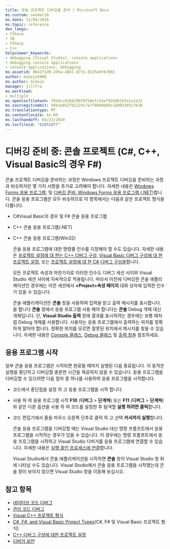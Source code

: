 ```yaml
---
title: 콘솔 프로젝트 디버깅을 준비 | Microsoft Docs
ms.custom: seodec18
ms.date: 11/04/2016
ms.topic: reference
dev_langs:
- CSharp
- VB
- FSharp
- C++
helpviewer_keywords:
- debugging [Visual Studio], console applications
- debugging console applications
- console applications, debugging
ms.assetid: 9641f1d9-2d5a-48b1-8731-6525e8f67892
author: mikejo5000
ms.author: mikejo
manager: jillfra
ms.workload:
- multiple
ms.openlocfilehash: f94dcc62b829078fb8efc43ef92ddb203e1a1e32
ms.sourcegitcommit: 94b3a052fb1229c7e7f8804b09c1d403385c7630
ms.translationtype: MT
ms.contentlocale: ko-KR
ms.lasthandoff: 04/23/2019
ms.locfileid: "62852077"
---
```

# <a name="debugging-preparation-console-projects-c-c-visual-basic-f"></a>디버깅 준비 중: 콘솔 프로젝트 (C#, C++, Visual Basic의 경우 F#)

콘솔 프로젝트 디버깅을 준비하는 과정은 Windows 프로젝트 디버깅을 준비하는 과정과 비슷하지만 몇 가지 사항을 추가로 고려해야 합니다. 자세한 내용은 [Windows Forms 응용 프로그램](../debugger/debugging-preparation-windows-forms-applications.md), 및 [디버깅 준비: Windows Forms 응용 프로그램 (.NET)](https://docs.microsoft.com/previous-versions/visualstudio/visual-studio-2010/sez9z95a(v=vs.100))합니다. 콘솔 응용 프로그램은 모두 비슷하므로 이 항목에서는 다음과 같은 프로젝트 형식을 다룹니다.

- C#Visual Basic의 경우 및 F# 콘솔 응용 프로그램

- C++ 콘솔 응용 프로그램(.NET)

- C++ 콘솔 응용 프로그램(Win32)

  콘솔 응용 프로그램에 대한 명령줄 인수를 지정해야 할 수도 있습니다. 자세한 내용은 [프로젝트 설정에 대 한는 C++ 디버그 구성](../debugger/project-settings-for-a-cpp-debug-configuration.md), [Visual Basic 디버그 구성에 대 한 프로젝트 설정](../debugger/project-settings-for-a-visual-basic-debug-configuration.md), 또는 [프로젝트 설정에 대 한 C# 디버그 구성을](../debugger/project-settings-for-csharp-debug-configurations.md)합니다.

  모든 프로젝트 속성과 마찬가지로 이러한 인수도 디버그 세션 사이와 Visual Studio 세션 사이에 지속적으로 적용됩니다. 따라서 이전에 디버깅한 콘솔 애플리케이션인 경우에는 이전 세션에서 **\<Project>속성 페이지** 대화 상자에 입력한 인수가 있을 수 있습니다.

  콘솔 애플리케이션은 **콘솔** 창을 사용하여 입력을 받고 출력 메시지를 표시합니다. 쓸 합니다 **콘솔** 창에서 응용 프로그램 사용 해야 합니다는 **콘솔** Debug 개체 대신 개체입니다. 단, **Visual Studio 출력** 창에 결과를 표시하려는 경우에는 보통 때처럼 Debug 개체를 사용합니다. 사용자는 응용 프로그램에서 출력하는 위치를 정확하게 알아야 합니다. 정확한 위치를 모르면 잘못된 위치에서 메시지를 찾을 수 있습니다. 자세한 내용은 [Console 클래스](/dotnet/api/system.console), [Debug 클래스](/dotnet/api/system.diagnostics.debug) 및 [출력 창](../ide/reference/output-window.md)을 참조하세요.

## <a name="starting-the-application"></a>응용 프로그램 시작
 일부 콘솔 응용 프로그램은 시작되면 완료될 때까지 실행된 다음 종료됩니다. 이 동작은 실행을 중단하고 디버깅할 충분한 시간을 제공하지 않을 수 있습니다. 응용 프로그램을 디버깅할 수 있으려면 다음 절차 중 하나를 사용하여 응용 프로그램을 시작합니다.

- 코드에서 중단점을 설정 하 고 응용 프로그램을 시작 합니다.

- 사용 하 여 응용 프로그램 시작 **F10** (**디버그** > **단계씩**) 또는 **F11** (**디버그**  >  **단계씩**)와 같은 다른 옵션을 사용 하 여 코드를 설정한 후 탐색할 **실행 하려면 클릭**합니다.

- 코드 편집기에서 줄을 마우스 오른쪽 단추로 클릭 하 고 선택 **커서까지 실행**합니다.

  콘솔 응용 프로그램을 디버깅할 때는 Visual Studio 대신 명령 프롬프트에서 응용 프로그램을 시작하는 경우가 있을 수 있습니다. 이 경우에는 명령 프롬프트에서 응용 프로그램을 시작하고 Visual Studio 디버거를 응용 프로그램에 연결할 수 있습니다. 자세한 내용은 [실행 중인 프로세스에 연결](../debugger/attach-to-running-processes-with-the-visual-studio-debugger.md)합니다.

  Visual Studio에서 콘솔 애플리케이션을 시작하면 **콘솔** 창이 Visual Studio 창 뒤에 나타날 수도 있습니다. Visual Studio에서 콘솔 응용 프로그램을 시작했는데 콘솔 창이 보이지 않으면 Visual Studio 창을 이동해 보십시오.

## <a name="see-also"></a>참고 항목
- [네이티브 코드 디버그](../debugger/debugging-native-code.md)
- [관리 코드 디버그](../debugger/debugging-managed-code.md)
- [Visual C++ 프로젝트 형식](../debugger/debugging-preparation-visual-cpp-project-types.md)
- [C#, F#, and Visual Basic Project Types](../debugger/debugging-preparation-csharp-f-hash-and-visual-basic-project-types.md)(C#, F# 및 Visual Basic 프로젝트 형식)
- [C++ 디버그 구성에 대한 프로젝트 설정](../debugger/project-settings-for-a-cpp-debug-configuration.md)
- [디버거 보안](../debugger/debugger-security.md)